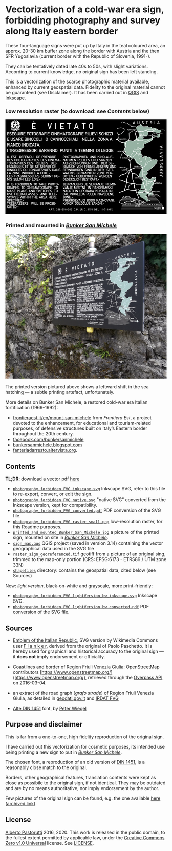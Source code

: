 # Vectorization of a cold-war era sign, forbidding photography and survey along Italy eastern border

These four-language signs were put up by Italy in the teal coloured area, an approx. 20-30 km buffer zone along the border with Austria and the then SFR Yugoslavia (current border with the Republic of Slovenia, 1991-).

They can be tentatively dated late 40s to 50s, with slight variations. According to current knowledge, no original sign has been left standing.

This is a vectorization of the scarce photographic material available, enhanced by current geospatial data. Fidelity to the original material cannot be guaranteed (see Disclaimer).
It has been carried out in [QGIS](https://qgis.org/) and [Inkscape](https://inkscape.org/).

### Low resolution raster (to download: see *Contents* below)

![Raster of the forbidden photography sign](./photography_forbidden_FVG_raster_small.png)

### Printed and mounted in [*Bunker San Michele*](https://goo.gl/maps/dDtiNgSph5jxkdhC7)

![The sign graphics printed on a metal road sign panel](./printed_and_mounted_Bunker_San_Michele.jpg)

The printed version pictured above shows a leftward shift in the sea hatching — a subtle printing artefact, unfortunately.

More details on Bunker San Michele, a restored cold-war era Italian fortification (1969-1992):

* [frontieraest.it/en/mount-san-michele](https://www.frontieraest.it/en/mount-san-michele/) from _Frontiera Est_, a project devoted to the enhancement, for educational and tourism-related purposes, of defensive structures built on Italy’s Eastern border throughout the 20th century.
* [facebook.com/bunkersanmichele](https://www.facebook.com/bunkersanmichele)
* [bunkersanmichele.blogspot.com](http://bunkersanmichele.blogspot.com/)
* [fanteriadarresto.altervista.org](http://fanteriadarresto.altervista.org/bunkersm.html).

## Contents

**TL;DR**: download a vector pdf [here](../../releases/latest/download/photography_forbidden_FVG_converted.pdf)

* [`photography_forbidden_FVG_inkscape.svg`](./photography_forbidden_FVG_inkscape.svg) Inkscape SVG, refer to this file to re-export, convert, or edit the sign.
* [`photography_forbidden_FVG_native.svg`](./photography_forbidden_FVG_native.svg) "native SVG" converted from the Inkscape version, kept for compatibility.
* [`photography_forbidden_FVG_converted.pdf`](./photography_forbidden_FVG_converted.pdf) PDF conversion of the SVG file.
* [`photography_forbidden_FVG_raster_small.png`](./photography_forbidden_FVG_raster_small.png) low-resolution raster, for this Readme purposes.
* [`printed_and_mounted_Bunker_San_Michele.jpg`](./printed_and_mounted_Bunker_San_Michele.jpg) a picture of the printed sign, mounted on site in [*Bunker San Michele*](https://goo.gl/maps/dDtiNgSph5jxkdhC7).
* [`sign_map.qgs`](./sign_map.qgs) QGIS project (saved in version 3.14) containing the vector geographical data used in the SVG file
* [`raster_sign_georeferenced.tif`](./raster_sign_georeferenced.tif) geotiff from a picture of an original sing, trimmed to the map-only portion (CRS: EPSG:6173 - ETRS89 / UTM zone 33N)
* [`shapefiles`](./shapefiles/) directory: contains the geospatial data, cited below (see Sources)

New: _light version_, black-on-white and grayscale, more print-friendly:

* [`photography_forbidden_FVG_lightVersion_bw_inkscape.svg`](./photography_forbidden_FVG_lightVersion_bw_inkscape.svg) Inkscape SVG.
* [`photography_forbidden_FVG_lightVersion_bw_converted.pdf`](./photography_forbidden_FVG_lightVersion_bw_converted.pdf) PDF conversion of the SVG file.

## Sources

* [Emblem of the Italian Republic](https://commons.wikimedia.org/wiki/Image:Emblem_of_Italy.svg), SVG version by Wikimedia Commons user [F l a n k e r](https://commons.wikimedia.org/wiki/User:F_l_a_n_k_e_r), derived from the original of Paolo Paschetto. It is hereby used for graphical and historical accuracy to the original sign — it **does not** imply endorsement or officiality.

* Coastlines and border of Region Friuli Venezia Giulia: OpenStreetMap contributors [https://www.openstreetmap.org/](https://www.openstreetmap.org/), retrieved through the [Overpass API](https://wiki.openstreetmap.org/wiki/Overpass_API) on 2016-03-04.

* an extract of the road graph (*grafo strade*) of Region Friuli Venezia Giulia, as detailed in [geodati.gov.it](https://geodati.gov.it/resource/id/r_friuli:m10400-cc-i9981) and [IRDAT FVG](http://www.regione.fvg.it/rafvg/cms/RAFVG/ambiente-territorio/conoscere-ambiente-territorio/FOGLIA2/)

* [Alte DIN 1451](http://www.peter-wiegel.de/alteDin1451.html) font, by [Peter Wiegel](http://www.peter-wiegel.de/index.html)

## Purpose and disclaimer

This is far from a one-to-one, high fidelity reproduction of the original sign.

I have carried out this vectorization for cosmetic purposes, its intended use being printing a new sign to put in [*Bunker San Michele*](https://goo.gl/maps/dDtiNgSph5jxkdhC7).

The chosen font, a reproduction of an old version of [DIN 1451](https://en.wikipedia.org/wiki/DIN_1451), is a reasonably close match to the original.

Borders, other geographical features, translation contents were kept as close as possibile to the original sign, if not identical.
They may be outdated and are by no means authoritative, nor imply endorsement by the author.

Few pictures of the original sign can be found, e.g. the one available [here](http://fanteriadarresto.altervista.org/opere_armamenti.html) ([archived link](https://web.archive.org/web/20191224211438/http://fanteriadarresto.altervista.org/opere_armamenti.html)).

## License

[Alberto Pastorutti](https://github.com/apasto) 2016, 2020.
This work is released in the public domain, to the fullest extent permitted by applicable law, under the [Creative Commons Zero v1.0 Universal](https://creativecommons.org/publicdomain/zero/1.0/) license. See [LICENSE](./LICENSE).
